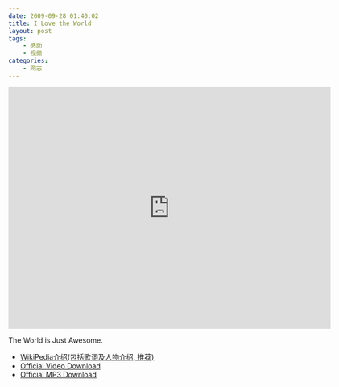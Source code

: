 ```yaml
---
date: 2009-09-28 01:40:02
title: I Love the World
layout: post
tags:
    - 感动
    - 视频
categories:
    - 网志
---
```

<iframe width="640" height="480" src="http://www.youtube.com/embed/yR3-CKTZetM?rel=0" frameborder="0" allowfullscreen></iframe>

The World is Just Awesome.

<ul>
	<li><a href="http://en.wikipedia.org/wiki/I_Love_the_World" target="_blank">WikiPedia介绍(包括歌词及人物介绍, 推荐)</a></li>
	<li><a rel="nofollow" href="http://netstorage.discovery.com/dsc/marketing/video/2008/discoverychannel.zip">Official Video Download</a></li>
	<li><a rel="nofollow" href="http://netstorage.discovery.com/dsc/marketing/video/2008/discoverychannel.zip"></a><a rel="nofollow" href="http://netstorage.discovery.com/dsc/audio/Boomdeyada.mp3.zip">Official MP3 Download</a></li>
</ul>
